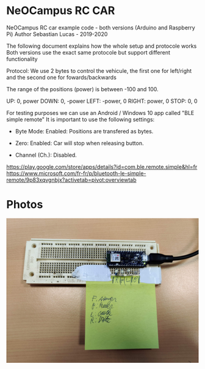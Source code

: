 # NeOCampus RC CAR

NeOCampus RC car example code - both versions (Arduino and Raspberry Pi)
Author Sebastian Lucas - 2019-2020

The following document explains how the whole setup and protocole works
Both versions use the exact same protocole but support different functionality

Protocol:
We use 2 bytes to control the vehicule, the first one for left/right and the second one for fowards/backwards

The range of the positions (power) is between -100 and 100.

UP: 0, power
DOWN: 0, -power
LEFT: -power, 0
RIGHT: power, 0
STOP: 0, 0

For testing purposes we can use an Android / Windows 10 app called "BLE simple remote"
It is important to use the following settings:

  - Byte Mode: Enabled: Positions are transfered as bytes.

  - Zero: Enabled: Car will stop when releasing button.

  - Channel (Ch.): Disabled.
  
https://play.google.com/store/apps/details?id=com.ble.remote.simple&hl=fr
https://www.microsoft.com/fr-fr/p/bluetooth-le-simple-remote/9p83xqvgnbjx?activetab=pivot:overviewtab

# Photos

![Dev Board](/images/dev_board.jpg)
